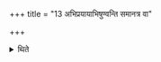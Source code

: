 +++
title = "13 अभिप्रयायाभिषुण्वन्ति समानत्र वा"

+++

<details><summary>थिते</summary>

13. They press Soma after having each day going forwardi (to another place) or at the one and the same place.  

[^1]: Cf. TMB XXIV.19.3.  
</details>

